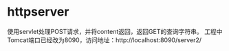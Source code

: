 # httpserver
使用servlet处理POST请求，并将content返回，返回GET的查询字符串。
工程中Tomcat端口已经改为8090，访问地址：http://localhost:8090/server2/
